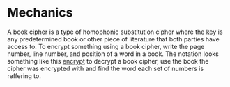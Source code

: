 # Mechanics
A book cipher is a type of homophonic substitution cipher where the key is any predetermined book or other piece of literature that both parties have access to. To encrypt something using a book cipher, write the page number, line number, and position of a word in a book. The notation looks something like this
[encrypt]("https://www.wondersandmarvels.com/wp-content/uploads/2012/11/IMG_20121129_102859.jpg")
to decrypt a book cipher, use the book the cipher was encrypted with and find the word each set of numbers is reffering to.

